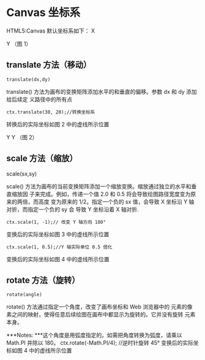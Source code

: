 # Canvas 坐标系

HTML5:Canvas 默认坐标系如下：
X



Y
（图 1）

## translate 方法（移动）

    translate(dx,dy)
    
translate() 方法为画布的变换矩阵添加水平的和垂直的偏移。参数 dx 和 dy 添加给后续定
义路径中的所有点

    ctx.translate(30, 20);//转换坐标系
    
转换后的实际坐标如图 2 中的虚线所示位置
 

Y Y （图 2）
 
## scale 方法（缩放）

   scale(sx,sy)
   
scale() 方法为画布的当前变换矩阵添加一个缩放变换。缩放通过独立的水平和垂直缩放因
子来完成。例如，传递一个值 2.0 和 0.5 将会导致绘图路径宽度变为原来的两倍，而高度
变为原来的 1/2。指定一个负的 sx 值，会导致 X 坐标沿 Y 轴对折，而指定一个负的 sy 会
导致 Y 坐标沿着 X 轴对折.

    ctx.scale(1, -1);// 改变 Y 轴方向 180°
    
变换后的实际坐标如图 3 中的虚线所示位置

    ctx.scale(1, 0.5);//Y 轴实际单位 0.5 倍化
    
变换后的实际坐标如图 4 中的虚线所示位置
   
   
## rotate 方法（旋转）

    rotate(angle)
    
rotate() 方法通过指定一个角度，改变了画布坐标和 Web 浏览器中的 <Canvas> 元素的像
素之间的映射，使得任意后续绘图在画布中都显示为旋转的。它并没有旋转 <Canvas> 元素
本身。

***Notes: ***这个角度是用弧度指定的。如需把角度转换为弧度，请乘以 Math.PI 并除以 180。
ctx.rotate(-Math.PI/4); //逆时针旋转 45°
变换后的实际坐标如图 4 中的虚线所示位置
   
